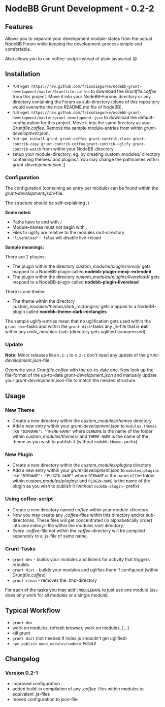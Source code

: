 # NodeBB Grunt Development - 0.2-2

## Features

Allows you to separate your development module-states from the actual NodeBB Forum while keeping the development-process
simple and comfortable.

Also allows you to use coffee-script instead of plain javascript :smile:

## Installation

 + run `wget https://raw.github.com/frissdiegurke/nodebb-grunt-development/master/Gruntfile.coffee`
   to download the *Gruntfile.coffee* from this project. Move it into
   your NodeBB-Forums directory or any directory containing the Forum
   as sub-directory (clone of this repository would overwrite the nice
   README.md file of NodeBB).
 + run `wget https://raw.github.com/frissdiegurke/nodebb-grunt-development/master/grunt-development.json`
   to download the default-configuration for this project. Move it into
   the same firectory as your *Gruntfile.coffee*. Remove the sample
   module-entries from within *grunt-development.json*.
 + run `npm install grunt grunt-coffee grunt-contrib-clean grunt-contrib-copy grunt-contrib-coffee`
   `grunt-contrib-uglify grunt-contrib-watch`
   from within your NodeBB-directory
 + setup your module-directory, eg. by creating custom_modules/
   directory containing themes/ and plugins/. You may change the
   pathnames within *grunt-development.json* ;)

### Configuration

The configuration (containing an entry per module) can be found within
the *grunt-development.json*-file.

The structure should be self-explaining ;)

**Some notes:**

 + Paths have to end with `/`
 + Module-names must not begin with `.`
 + Files to uglify are relative to the modules root-directory
 + `"liveReload": false` will disable live-reload

**Sample meanings:**

There are 2 plugins:

 + The plugin within the directory *custom_modules/plugins/emoji/* gets
   mapped to a NodeBB-plugin called **nodebb-plugin-emoji-extended**
 + The plugin within the directory *custom_modules/plugins/livereload/*
   gets mapped to a NodeBB-plugin called **nodebb-plugin-livereload**

There is one theme:

 + The theme within the directory *custom_modules/themes/dark_rectangles/*
   gets mapped to a NodeBB-plugin called **nodebb-theme-dark-rectangles**

The sample uglify-entries mean that no uglification gets used within the
`grunt dev`-tasks and within the `grunt dist`-tasks any *.js*-file that
is **not** within any *node_modules*-(sub-)directory gets uglified (compressed).

### Update

**Note:** Minor releases like `0.2-1` to `0.2-2` don't need any update of the
*grunt-development.json*-file.

Overwrite your *Gruntfile.coffee* with the up-to-date one.
Now look up the file-format of the up-to-date *grunt-development.json* and
manually update your *grunt-development.json*-file to match the needed
structure.

## Usage

### New Theme

 + Create a new directory within the *custom_modules/themes* directory
 + Add a new entry within your *grunt-development.json* to `modules.themes`
   like `"DIRNAME": "THEME-NAME"` where `DIRNAME` is the name of the folder
   within *custom_modules/themes/* and `THEME-NAME` is the name of the theme
   as you wish to publish it (without `nodebb-theme-` prefix)

### New Plugin

 + Create a new directory within the *custom_modules/plugins* directory
 + Add a new entry within your *grunt-development.json* to `modules.plugins`
   like `"DIRNAME": "PLUGIN-NAME"` where `DIRNAME` is the name of the folder
   within *custom_modules/plugins/* and `PLUGIN-NAME` is the name of the
   plugin as you wish to publish it (without `nodebb-plugin-` prefix)

### Using coffee-script

 + Create a new directory named *coffee* within your module-directory
 + Now you may create any *.coffee*-files within this directory and/or
   sub-directories. These files will get concentrated (in alphabetically
   order) into one *index.js*-file within the modules root-directory.
 + Every *.coffee*-file not within the *coffee*-directory will be compiled
   separately to a *.js*-file of same name.

### Grunt-Tasks

 + `grunt dev` - builds your modules and listens for activity that triggers
   rebuilds
 + `grunt dist` - builds your modules and uglifies them if configured
   (within *Gruntfile.coffee*)
 + `grunt clean` - removes the *.tmp*-directory

For each of the tasks you may add `:MODULENAME` to just use one module (`dev` does only work for all modules or a single
module).

## Typical Workflow

 + `grunt dev`
 + work on modules, refresh browser, work on modules, [...]
 + kill grunt
 + `grunt dist` (not needed if index.js shouldn't get uglified)
 + `npm publish node_modules/nodebb-MODULE`

## Changelog

### Version 0.2-1

 + improved configuration
 + added build-in compilation of any *.coffee*-files within modules to equivalent *.js*-files
 + moved configuration to json-file
